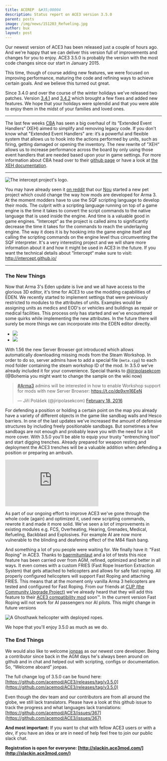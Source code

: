 ```yaml
---
title: ACEREP  &#35;00004
description: Status report on ACE3 version 3.5.0
parent: posts
image: /img/news/151203_Refueling.jpg
author: bux
layout: post
---
```


Our newest version of ACE3 has been released just a couple of hours ago. And we're happy that we can deliver this version full of improvements and changes for you to enjoy. ACE3 3.5.0 is probably the version with the most code changes since our start in January 2015.

<!--more-->

This time, though of course adding new features, we were focused on improving performance, maturing the code and refining ways to achieve certain goals. And we believe this turned out great.

Since 3.4.0 and over the course of the winter holidays we've released two patches. Version [3.4.1](https://twitter.com/ACE3Mod/status/674338555641098240) and [3.4.2](https://twitter.com/ACE3Mod/status/687179713354305537) which brought a few fixes and added new features. We hope that your holidays were splendid and that you were able to enjoy them in the midst of your families and loved ones.

---

The last few weeks [CBA](https://github.com/CBATeam/CBA_A3) has seen a big overhaul of its &rdquo;Extended Event Handlers&ldquo; (XEH) aimed to simplify and removing legacy code. If you don't know what "Extended Event Handlers" are: it’s a powerful and flexible system that allows us to hook into the actions performed by units, such as firing, getting damaged or opening the inventory. The new rewrite of &rdquo;XEH&ldquo; allows us to increase performance across the board by only using those event handlers that are needed based upon your in game settings. For more information about CBA head over to their [github page](https://github.com/CBATeam/CBA_A3) or have a look at [the XEH documentation](https://github.com/CBATeam/CBA_A3/wiki/Extended-Event-Handlers-(new)).

---

<div class="row">
    <div class="small-6 columns">
        <img src="{{site.productionUrl}}/img/news/160302_logo-intercept.png" alt="The intercept project's logo."/>
    </div>
</div>

You may have already seen it [on reddit](https://www.reddit.com/r/arma/comments/3v86dc/i_want_to_change_addon_making_in_arma_forever/) that our [Nou](https://github.com/NouberNou) started a new pet project which could change the way how mods are developed for Arma 3. At the moment modders have to use the SQF scripting language to develop their mods. The culprit with a scripting language running on top of a game engine is the time it takes to convert the script commands to the native language that is used inside the engine. And time is a valuable good in game engines. &rdquo;Intercept&ldquo; as the project is called aims to significantly decrease the time it takes for the commands to reach the underlaying engine. The way it does it is by hooking into the game engine itself and calling the scripting commands on the engine level thus circumventing the SQF interpreter. It's a very interesting project and we will share more information about it and how it might be used in ACE3 in the future. If you want the technical details about &rdquo;Intercept&ldquo; make sure to visit: http://intercept.github.io/

---

### The New Things
Now that Arma 3's Eden update is live and we all have access to the glorious 3D editor, it's time for ACE3 to use the modding capabilities of EDEN. We recently started to implement settings that were previously restricted to modules to the attributes of units. Examples would be assigning units as medics and EOD's or vehicles and buildings as repair or medical facilities. This process only has started and we've encountered some quirks while implementing the new attributes. In the future there will surely be more things we can incorporate into the EDEN editor directly.

<ul class="clearing-thumbs small-block-grid-4" data-clearing>
    <li><a href="{{site.productionUrl}}/img/news/160302_EDEN.jpg"><img class="th" data-caption="The view on a unit's attributes in Arma 3's 3D Editor." src="{{site.productionUrl}}/img/news/160302_EDEN_thumb.jpg"></a></li>
    <li><a href="{{site.productionUrl}}/img/news/160302_EDEN2.jpg"><img class="th" data-caption="The view on a building's attributes in Arma 3's 3D Editor." src="{{site.productionUrl}}/img/news/160302_EDEN2_thumb.jpg"></a></li>
</ul>

With 1.56 the new Server Browser got introduced which allows automatically downloading missing mods from the Steam Workshop. In order to do so, server admins have to add a special file (`meta.cpp`) to each mod folder containing the steam workshop ID of the mod. In 3.5.0 we've already included it for your convenience. Special thanks to [@jiripolasekcom](https://twitter.com/jiripolasekcom) (@Bohemia you might want to change the sample on the wiki now)

<blockquote class="twitter-tweet" data-lang="en"><p lang="en" dir="ltr"><a href="https://twitter.com/hashtag/Arma3?src=hash">#Arma3</a> admins will be interested in how to enable Workshop support for mods with new Server Browser: <a href="https://t.co/dp9xm16EeN">https://t.co/dp9xm16EeN</a></p>&mdash; Jiří Polášek (@jiripolasekcom) <a href="https://twitter.com/jiripolasekcom/status/700300214188507136">February 18, 2016</a></blockquote>
<script async src="//platform.twitter.com/widgets.js" charset="utf-8"></script>

For defending a position or holding a certain point on the map you already have a variety of different objects in the game like sandbag walls and Hesco barriers. In one of the last updates we've increased the amount of defensive structures by including freely positionable sandbags. But sometimes a few sandbags are not enough and probably leave you with the need for a bit more cover. With 3.5.0 you'll be able to equip your trusty "entrenching tool" and start digging trenches. Already prepared for weapon resting and deployment the ACE3 trenches will be a valuable addition when defending a position or preparing an ambush.

<div class="row">
    <div class="small-12 columns">
        <div class="videoWrapper">
            <iframe src="https://www.youtube.com/embed/wH1fyBJATJo" frameborder="0" allowfullscreen></iframe>
        </div>
    </div>
</div>

As part of our ongoing effort to improve ACE3 we've gone through the whole code (again) and optimized it, used new scripting commands, rewrote it and made it more solid. We've seen a lot of improvements in existing modules e.g. FCS, Overheating, Hearing, Grenades, Medical, Refueling, Backblast and Explosives. For example AI are now more vulnerable to the blinding and deafening effect of the M84 flash bang.

And something a lot of you people were waiting for. We finally have it: "Fast Roping" in ACE3. Thanks to [baermitumlaut](https://github.com/BaerMitUmlaut) and a lot of tests this nice feature has been carried over from AGM, refined, optimized and better in all ways. It even comes with a custom FRIES (Fast Rope Insertion Extraction System) that gets attached to helicopters and allows for safe fast roping. All properly configured helicopters will support Fast Roping and attaching FRIES. This means that at the moment only vanilla Arma 3 helicopters are tested and configured for Fast Roping. From our friends at [CUP (the Community Upgrade Project)](http://cup-arma3.org/) we've already heard that they will add this feature to their [ACE3 compatibility mod](http://steamcommunity.com/sharedfiles/filedetails/?id=621650475) soon&#8482;. In the current version Fast Roping will not work for AI passengers nor AI pilots. This might change in future versions

<div class="row">
    <div class="small-12 columns">
        <img src="{{site.productionUrl}}/img/news/160302_FastRoping.jpg" alt="A Ghosthawk helicopter with deployed ropes."/>
    </div>
</div>

We hope that you'll enjoy 3.5.0 as much as we do.

### The End Things
We would also like to welcome [jonpas](https://github.com/jonpas) as our newest core developer. Being a contributor since back in the AGM days he's always been around on github and in chat and helped out with scripting, configs or documentation. So, <q>Welcome aboard</q> jonpas.

The full change log of 3.5.0 can be found here: [https://github.com/acemod/ACE3/releases/tag/v3.5.0](https://github.com/acemod/ACE3/releases/tag/v3.5.0)

Even though the dev team and our contributors are from all around the globe, we still lack translators. Please have a look at this github issue to track the progress and what languages lack translations: [https://github.com/acemod/ACE3/issues/367](https://github.com/acemod/ACE3/issues/367)

**And most important:** If you want to chat with fellow ACE3 users or with a dev, if you have an idea or are in need of help feel free to join our public slack chat.

**Registration is open for everyone: [http://slackin.ace3mod.com/](http://slackin.ace3mod.com/)**
